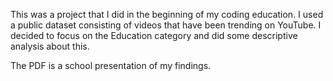 This was a project that I did in the beginning of my coding education. I used a public dataset consisting of videos that have been trending on YouTube.
I decided to focus on the Education category and did some descriptive analysis about this. 

The PDF is a school presentation of my findings.
